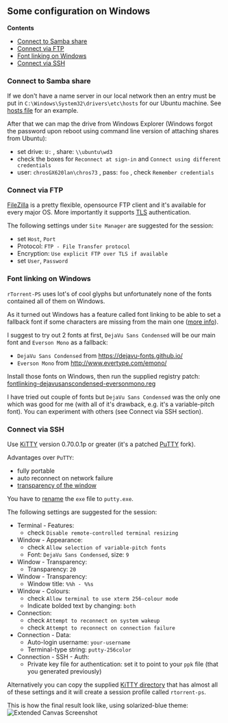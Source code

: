 ## Some configuration on Windows

**Contents**

 * [Connect to Samba share](#connect-to-samba-share)
 * [Connect via FTP](#connect-via-ftp)
 * [Font linking on Windows](#font-linking-on-windows)
 * [Connect via SSH](#connect-via-ssh)

### Connect to Samba share

If we don't have a name server in our local network then an entry must be put in `C:\Windows\System32\drivers\etc\hosts` for our Ubuntu machine. See [hosts file](https://github.com/chros73/rtorrent-ps-ch_setup/blob/master/windows-8.1/C/Windows/System32/drivers/etc/hosts) for an example.

After that we can map the drive from Windows Explorer (Windows forgot the password upon reboot using command line version of attaching shares from Ubuntu):
* set drive: `U:` , share: `\\ubuntu\wd3`
* check the boxes for `Reconnect at sign-in` and `Connect using different credentials`
* user: `chrosGX620lan\chros73` , pass: `foo` , check `Remember credentials`


### Connect via FTP

[FileZilla](https://filezilla-project.org/download.php) is a pretty flexible, opensource FTP client and it's available for every major OS. More importantly it supports [TLS](https://wiki.filezilla-project.org/FTP_over_TLS) authentication.

The following settings under `Site Manager` are suggested for the session:
* set `Host`, `Port`
* Protocol: `FTP - File Transfer protocol`
* Encryption: `Use explicit FTP over TLS if available`
* set `User`, `Password`


### Font linking on Windows

`rTorrent-PS` uses lot's of cool glyphs but unfortunately none of the fonts contained all of them on Windows.

As it turned out Windows has a feature called font linking to be able to set a fallback font if some characters are missing from the main one ([more info](https://github.com/pyroscope/rtorrent-ps/issues/8)).

I suggest to try out 2 fonts at first, `DejaVu Sans Condensed` will be our main font and `Everson Mono` as a fallback:

* `DejaVu Sans Condensed` from https://dejavu-fonts.github.io/
* `Everson Mono` from http://www.evertype.com/emono/

Install those fonts on Windows, then run the supplied registry patch: [fontlinking-dejavusanscondensed-eversonmono.reg](https://github.com/chros73/rtorrent-ps-ch_setup/blob/master/windows-8.1/fontlinking-dejavusanscondensed-eversonmono.reg)

I have tried out couple of fonts but `DejaVu Sans Condensed` was the only one which was good for me (with all of it's drawback, e.g. it's a variable-pitch font).
You can experiment with others (see Connect via SSH section).


### Connect via SSH

Use [KiTTY](http://www.9bis.net/kitty/) version 0.70.0.1p or greater (it's a patched [PuTTY](http://www.chiark.greenend.org.uk/~sgtatham/putty/) fork).

Advantages over `PuTTY`:
* fully portable
* auto reconnect on network failure
* [transparency of the window](http://www.9bis.net/kitty/?page=Transparency)

You have to [rename](http://www.9bis.net/kitty/?page=Download) the `exe` file to `putty.exe`.

The following settings are suggested for the session:
* Terminal - Features:
    * check `Disable remote-controlled terminal resizing`
* Window - Appearance:
    * check `Allow selection of variable-pitch fonts`
    * Font: `DejaVu Sans Condensed`, size: `9`
* Window - Transparency:
    * Transparency: `20`
* Window - Transparency:
    * Window title: `%%h - %%s`
* Window - Colours:
    * check `Allow terminal to use xterm 256-colour mode`
    * Indicate bolded text by changing: `both`
* Connection:
    * check `Attempt to reconnect on system wakeup`
    * check `Attempt to reconnect on connection failure`
* Connection - Data:
    * Auto-login username: `your-username`
    * Terminal-type string: `putty-256color`
* Connection - SSH - Auth:
    * Private key file for authentication: set it to point to your `ppk` file (that you generated previously)

Alternatively you can copy the supplied [KiTTY directory](https://github.com/chros73/rtorrent-ps-ch_setup/tree/master/windows-8.1/KiTTY) that has almost all of these settings and it will create a session profile called `rtorrent-ps`.

This is how the final result look like, using solarized-blue theme:
![Extended Canvas Screenshot](https://raw.githubusercontent.com/chros73/rtorrent-ps-ch/master/docs/_static/img/rTorrent-PS-CH-solarized-blue-kitty-s.png)
